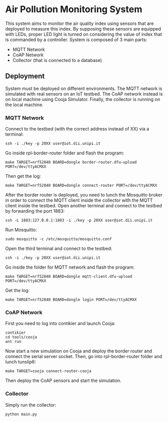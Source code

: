 # Air Pollution Monitoring System
This system aims to monitor the air quality index using sensors that are deployed to measure this index. By supposing these sensors are equipped with LEDs, proper LED light is turned on considering the value of index that is commanded by a controller. System is composed of 3 main parts:
* MQTT Network 
* CoAP Network
* Collector (that is connected to a database)

## Deployment
System must be deployed on different environments. The MQTT network is simulated with real sensors on an IoT testbed. The CoAP network instead is on local machine using Cooja Simulator. Finally, the collector is running on the local machine.
### MQTT Network
Connect to the testbed (with the correct address instead of XX) via a terminal:
```
ssh -i ./key -p 20XX user@iot.dii.unipi.it
```
Go inside rpl-border-router folder and flash the program:
```
make TARGET=nrf52840 BOARD=dongle border-router.dfu-upload PORT=/dev/ttyACMXX
```
Then get the log:
```
make TARGET=nrf52840 BOARD=dongle connect-router PORT=/dev/ttyACMXX
```
After the border router is deployed, you need to lunch the Mosquitto broker in order to connect the MQTT client inside the collector with the MQTT client inside the testbed. Open another terminal and connect to the testbed by forwarding the port 1883:
```
ssh -L 1883:127.0.0.1:1883 -i ./key -p 20XX user@iot.dii.unipi.it
```
Run Mosquitto:
```
sudo mosquitto -c /etc/mosquitto/mosquitto.conf
```
Open the third terminal and connect to the testbed:
```
ssh -i ./key -p 20XX user@iot.dii.unipi.it
```
Go inside the folder for MQTT network and flash the program:
```
make TARGET=nrf52840 BOARD=dongle mqtt-client.dfu-upload PORT=/dev/ttyACMXX
```
Get the log:
```
make TARGET=nrf52840 BOARD=dongle login PORT=/dev/ttyACMXX
```
### CoAP Network
First you need to log into contikier and launch Cooja:
```
contikier
cd tools/cooja
ant run
```
Now start a new simulation on Cooja and deploy the border router and connect the serial server socket. Then, go into rpl-border-router folder and lunch tunslip6:
```
make TARGET=cooja connect-router-cooja
```
Then deploy the CoAP sensors and start the simulation.
### Collector
Simply run the collector:
```
python main.py
```
